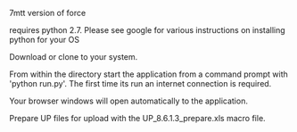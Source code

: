 7mtt version of force

requires python 2.7.  Please see google for various instructions on installing python for your OS

Download or clone to your system.

From within the directory start the application from a command prompt with 'python run.py'.  The first time its run an internet connection is required.

Your browser windows will open automatically to the application.

Prepare UP files for upload with the UP_8.6.1.3_prepare.xls macro file.
